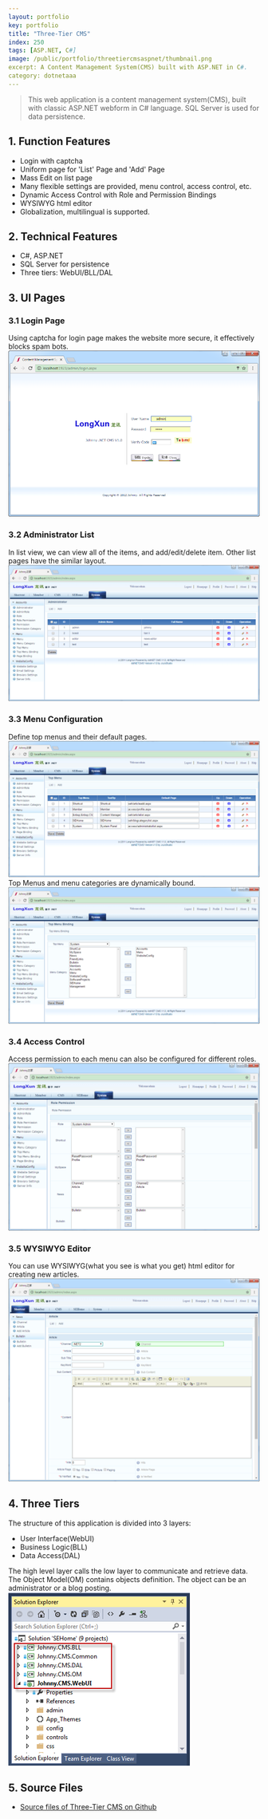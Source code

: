 ```yaml
---
layout: portfolio
key: portfolio
title: "Three-Tier CMS"
index: 250
tags: [ASP.NET, C#]
image: /public/portfolio/threetiercmsaspnet/thumbnail.png
excerpt: A Content Management System(CMS) built with ASP.NET in C#.
category: dotnetaaa
---
```


> This web application is a content management system(CMS), built with classic ASP.NET webform in C# language. SQL Server is used for data persistence.

## 1. Function Features
* Login with captcha
* Uniform page for 'List' Page and 'Add' Page
* Mass Edit on list page
* Many flexible settings are provided, menu control, access control, etc.
* Dynamic Access Control with Role and Permission Bindings
* WYSIWYG html editor
* Globalization, multilingual is supported.

## 2. Technical Features
* C\#, ASP.NET
* SQL Server for persistence
* Three tiers: WebUI/BLL/DAL

## 3. UI Pages
### 3.1 Login Page
Using captcha for login page makes the website more secure, it effectively blocks spam bots.
![image](/public/portfolio/threetiercmsaspnet/login.png)
### 3.2 Administrator List
In list view, we can view all of the items, and add/edit/delete item. Other list pages have the similar layout.
![image](/public/portfolio/threetiercmsaspnet/adminlist.png)  
### 3.3 Menu Configuration
Define top menus and their default pages.
![image](/public/portfolio/threetiercmsaspnet/topmenu.png)  
Top Menus and menu categories are dynamically bound.
![image](/public/portfolio/threetiercmsaspnet/topmenubinding.png)
### 3.4 Access Control
Access permission to each menu can also be configured for different roles.
![image](/public/portfolio/threetiercmsaspnet/rolepermission.png)
### 3.5 WYSIWYG Editor
You can use WYSIWYG(what you see is what you get) html editor for creating new articles.
![image](/public/portfolio/threetiercmsaspnet/addarticle.png)

## 4. Three Tiers
The structure of this application is divided into 3 layers:
* User Interface(WebUI)
* Business Logic(BLL)
* Data Access(DAL)  

The high level layer calls the low layer to communicate and retrieve data. The Object Model(OM) contains objects definition. The object can be an administrator or a blog posting.
![image](/public/portfolio/threetiercmsaspnet/project.png)  

## 5. Source Files
* [Source files of Three-Tier CMS on Github](https://github.com/jojozhuang/Portfolio/tree/master/ThreeTierCMS/Src)
